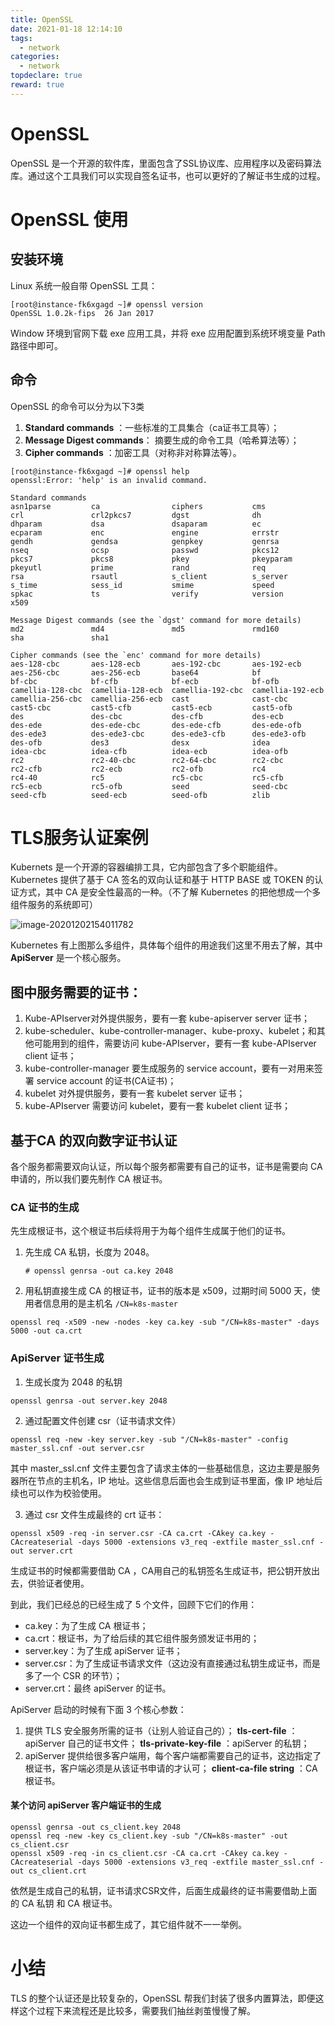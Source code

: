 ```yaml
---
title: OpenSSL
date: 2021-01-18 12:14:10
tags:
  - network
categories:
  - network
topdeclare: true
reward: true
---
```


# OpenSSL

OpenSSL 是一个开源的软件库，里面包含了SSL协议库、应用程序以及密码算法库。通过这个工具我们可以实现自签名证书，也可以更好的了解证书生成的过程。

# OpenSSL 使用

## 安装环境

Linux 系统一般自带 OpenSSL 工具：

```shell
[root@instance-fk6xgagd ~]# openssl version
OpenSSL 1.0.2k-fips  26 Jan 2017

```

Window 环境到官网下载 exe 应用工具，并将 exe 应用配置到系统环境变量 Path 路径中即可。

<!--more-->

## 命令

OpenSSL 的命令可以分为以下3类

1. **Standard commands** ：一些标准的工具集合（ca证书工具等）；
2. **Message Digest commands**： 摘要生成的命令工具（哈希算法等）；
3. **Cipher commands** ：加密工具（对称非对称算法等）。

```shell
[root@instance-fk6xgagd ~]# openssl help
openssl:Error: 'help' is an invalid command.

Standard commands
asn1parse         ca                ciphers           cms               
crl               crl2pkcs7         dgst              dh                
dhparam           dsa               dsaparam          ec                
ecparam           enc               engine            errstr            
gendh             gendsa            genpkey           genrsa            
nseq              ocsp              passwd            pkcs12            
pkcs7             pkcs8             pkey              pkeyparam         
pkeyutl           prime             rand              req               
rsa               rsautl            s_client          s_server          
s_time            sess_id           smime             speed             
spkac             ts                verify            version           
x509              

Message Digest commands (see the `dgst' command for more details)
md2               md4               md5               rmd160            
sha               sha1              

Cipher commands (see the `enc' command for more details)
aes-128-cbc       aes-128-ecb       aes-192-cbc       aes-192-ecb       
aes-256-cbc       aes-256-ecb       base64            bf                
bf-cbc            bf-cfb            bf-ecb            bf-ofb            
camellia-128-cbc  camellia-128-ecb  camellia-192-cbc  camellia-192-ecb  
camellia-256-cbc  camellia-256-ecb  cast              cast-cbc          
cast5-cbc         cast5-cfb         cast5-ecb         cast5-ofb         
des               des-cbc           des-cfb           des-ecb           
des-ede           des-ede-cbc       des-ede-cfb       des-ede-ofb       
des-ede3          des-ede3-cbc      des-ede3-cfb      des-ede3-ofb      
des-ofb           des3              desx              idea              
idea-cbc          idea-cfb          idea-ecb          idea-ofb          
rc2               rc2-40-cbc        rc2-64-cbc        rc2-cbc           
rc2-cfb           rc2-ecb           rc2-ofb           rc4               
rc4-40            rc5               rc5-cbc           rc5-cfb           
rc5-ecb           rc5-ofb           seed              seed-cbc          
seed-cfb          seed-ecb          seed-ofb          zlib
```

# TLS服务认证案例

Kubernets 是一个开源的容器编排工具，它内部包含了多个职能组件。Kubernetes 提供了基于 CA 签名的双向认证和基于 HTTP BASE 或 TOKEN 的认证方式，其中 CA 是安全性最高的一种。（不了解 Kubernetes 的把他想成一个多组件服务的系统即可）

![image-20201202154011782](/zbcn.github.io/assets/postImg/web/HTTPS_04openSSL/image-20201202154011782.png)

Kubernetes 有上图那么多组件，具体每个组件的用途我们这里不用去了解，其中 **ApiServer** 是一个核心服务。

## **图中服务需要的证书：**

1. Kube-APIserver对外提供服务，要有一套 kube-apiserver server 证书；
2. kube-scheduler、kube-controller-manager、kube-proxy、kubelet；和其他可能用到的组件，需要访问 kube-APIserver，要有一套 kube-APIserver client 证书；
3. kube-controller-manager 要生成服务的 service account，要有一对用来签署 service account 的证书(CA证书)；
4. kubelet 对外提供服务，要有一套 kubelet server 证书；
5. kube-APIserver 需要访问 kubelet，要有一套 kubelet client 证书；

## 基于CA 的双向数字证书认证

各个服务都需要双向认证，所以每个服务都需要有自己的证书，证书是需要向 CA 申请的，所以我们要先制作 CA 根证书。

### CA 证书的生成

先生成根证书，这个根证书后续将用于为每个组件生成属于他们的证书。

1. 先生成 CA 私钥，长度为 2048。

   ```shell
   # openssl genrsa -out ca.key 2048
   ```

2. 用私钥直接生成 CA 的根证书，证书的版本是 x509，过期时间 5000 天，使用者信息用的是主机名 `/CN=k8s-master`

```shell
openssl req -x509 -new -nodes -key ca.key -sub "/CN=k8s-master" -days 5000 -out ca.crt
```

### ApiServer 证书生成

1. 生成长度为 2048 的私钥

```shell
openssl genrsa -out server.key 2048
```

2. 通过配置文件创建 csr（证书请求文件）

```shell
openssl req -new -key server.key -sub "/CN=k8s-master" -config master_ssl.cnf -out server.csr
```

其中 master_ssl.cnf 文件主要包含了请求主体的一些基础信息，这边主要是服务器所在节点的主机名，IP 地址。这些信息后面也会生成到证书里面，像 IP 地址后续也可以作为校验使用。

3. 通过 csr 文件生成最终的 crt 证书：

```shell
openssl x509 -req -in server.csr -CA ca.crt -CAkey ca.key -CAcreateserial -days 5000 -extensions v3_req -extfile master_ssl.cnf -out server.crt
```

生成证书的时候都需要借助 CA ，CA用自己的私钥签名生成证书，把公钥开放出去，供验证者使用。

到此，我们已经总的已经生成了 5 个文件，回顾下它们的作用：

- ca.key：为了生成 CA 根证书；
- ca.crt：根证书，为了给后续的其它组件服务颁发证书用的；
- server.key：为了生成 apiServer 证书；
- server.csr：为了生成证书请求文件（这边没有直接通过私钥生成证书，而是多了一个 CSR 的环节）；
- server.crt：最终 apiServer 的证书。

ApiServer 启动的时候有下面 3 个核心参数：

1. 提供 TLS 安全服务所需的证书（让别人验证自己的）；
   **tls-cert-file** ：apiServer 自己的证书文件；
   **tls-private-key-file** ：apiServer 的私钥；
2. apiServer 提供给很多客户端用，每个客户端都需要自己的证书，这边指定了根证书，客户端必须是从该证书申请的才认可；
   **client-ca-file string** ：CA 根证书。

#### 某个访问 apiServer 客户端证书的生成

```shell
openssl genrsa -out cs_client.key 2048
openssl req -new -key cs_client.key -sub "/CN=k8s-master" -out cs_client.csr
openssl x509 -req -in cs_client.csr -CA ca.crt -CAkey ca.key -CAcreateserial -days 5000 -extensions v3_req -extfile master_ssl.cnf -out cs_client.crt
```

依然是生成自己的私钥，证书请求CSR文件，后面生成最终的证书需要借助上面的 CA 私钥 和 CA 根证书。

这边一个组件的双向证书都生成了，其它组件就不一一举例。

# 小结

TLS 的整个认证还是比较复杂的，OpenSSL 帮我们封装了很多内置算法，即便这样这个过程下来流程还是比较多，需要我们抽丝剥茧慢慢了解。

 